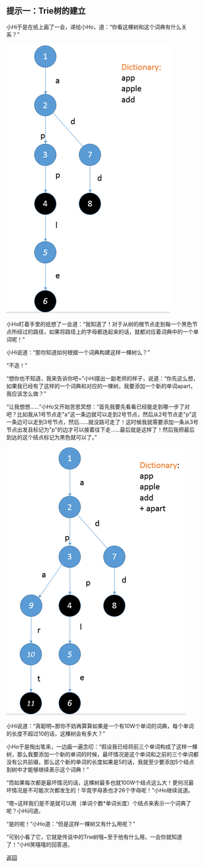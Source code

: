 ## 提示一：Trie树的建立
小Hi于是在纸上画了一会，递给小Ho，道：“你看这棵树和这个词典有什么关系？”

![提示1_1](./提示1_1.jpg)

小Ho盯着手里的纸想了一会道：“我知道了！对于从树的根节点走到每一个黑色节点所经过的路径，如果将路径上的字母都连起来的话，就都对应着词典中的一个单词呢！”

小Hi说道：“那你知道如何根据一个词典构建这样一棵树么？”

“不造！”

“想你也不知道，我来告诉你吧~”小Hi摆出一副老师的样子，说道：“你先这么想，如果我已经有了这样的一个词典和对应的一棵树，我要添加一个新的单词apart，我应该怎么做？”

“让我想想……”小Ho又开始苦思冥想：“首先我要先看看已经能走到哪一步了对吧？比如我从1号节点走"a"这一条边就可以走到2号节点，然后从2号节点走"p"这一条边可以走到3号节点，然后……就没路可走了！这时候我就需要添加一条从3号节点出发且标记为"p"的边才可以接着往下走……最后就是这样了！然后我把最后到达的这个结点标记为黑色就可以了。”

![提示1_2](./提示1_2.jpg)

小Hi说道：“真聪明~那你不妨再算算如果是一个有10W个单词的词典，每个单词的长度不超过10的话，这棵树会有多大？”

小Ho于是掏出笔来，一边画一遍念叨：“假设我已经将前三个单词构成了这样一棵树，那么我要添加一个新的单词的时候，最坏情况是这个单词和之前的三个单词都没有公共前缀，那么这个新的单词的长度如果是5的话，我就至少要添加5个结点到树中才能够继续表示这个词典！”

“而如果每次都是最坏情况的话，这棵树最多也就100W个结点这么大！更何况最坏情况是不可能次次都发生的！毕竟字母表也才26个字母呢！”小Ho继续说道。

“嗯~这样我们是不是就可以用（单词个数*单词长度）个结点来表示一个词典了呢？小Hi问道。

“是的呢！”小Ho道：“但是这样一棵树又有什么用呢？”

“可别小看了它，它就是传说中的Trie树哦~至于他有什么用，一会你就知道了！”小Hi笑嘻嘻的回答道。

[返回](./1014%20-%20Trie树.md#描述)